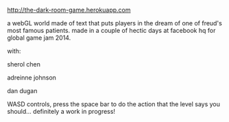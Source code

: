 http://the-dark-room-game.herokuapp.com

a webGL world made of text that puts players in the dream of one of freud's most famous patients.  made in a couple of hectic days at facebook hq for global game jam 2014.

with:

sherol chen

adreinne johnson

dan dugan


WASD controls, press the space bar to do the action that the level says you should... definitely a work in progress!  
